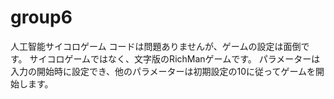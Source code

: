 # group6
人工智能サイコロゲーム
コードは問題ありませんが、ゲームの設定は面倒です。
サイコロゲームではなく、文字版のRichManゲームです。
パラメーターは入力の開始時に設定でき、他のパラメーターは初期設定の10に従ってゲームを開始します。
